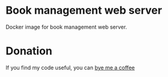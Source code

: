 Book management web server
==========================
Docker image for book management web server.

Donation
========
If you find my code useful, you can [bye me a coffee](https://www.paypal.me/dshapovalov)
